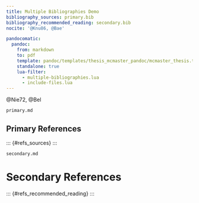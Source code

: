```yaml
---
title: Multiple Bibliographies Demo
bibliography_sources: primary.bib
bibliography_recommended_reading: secondary.bib
nocite: '@Knu86, @Bae'

pandocomatic:
  pandoc:
    from: markdown
    to: pdf
    template: pandoc/templates/thesis_mcmaster_pandoc/mcmaster_thesis.tex   
    standalone: true  
    lua-filter:
      - multiple-bibliographies.lua    
      - include-files.lua
---
```

@Nie72, @Bel


```{.include shift-heading-level-by=1}
primary.md
```

## Primary References

::: {#refs_sources}
:::

```{.include shift-heading-level-by=1}
secondary.md
```

# Secondary References

::: {#refs_recommended_reading}
:::
